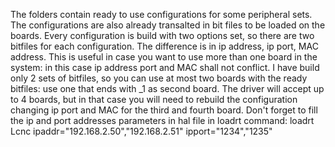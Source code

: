 The folders contain ready to use configurations for some peripheral sets.
The configurations are also already transalted in bit files to be loaded on the boards.
Every configuration is build with two options set, so there are two bitfiles for each configuration.
The difference is in ip address, ip port, MAC address.
This is useful in case you want to use more than one board in the system: in this case ip address port and MAC shall not conflict.
I have build only 2 sets of bitfiles, so you can use at most two boards with the ready bitfiles: use one that ends with _1 as second board.
The driver will accept up to 4 boards, but in that case you will need to rebuild the configuration changing ip port and MAC for the third and fourth board. Don't forget to fill the ip and port addresses parameters in hal file in loadrt command:
loadrt Lcnc ipaddr="192.168.2.50","192.168.2.51" ipport="1234","1235"
